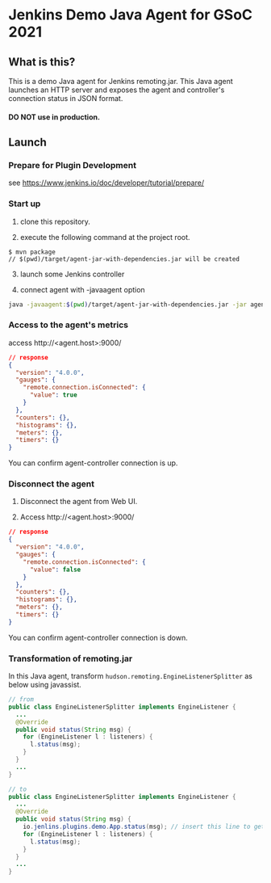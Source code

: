 # Jenkins Demo Java Agent for GSoC 2021

## What is this?

This is a demo Java agent for Jenkins remoting.jar. This Java agent launches an HTTP server and exposes the agent and controller's connection status in JSON format.

#### **DO NOT** use in production.

## Launch

### Prepare for Plugin Development

see https://www.jenkins.io/doc/developer/tutorial/prepare/

### Start up

1. clone this repository.

2. execute the following command at the project root.

```
$ mvn package
// $(pwd)/target/agent-jar-with-dependencies.jar will be created
```

3. launch some Jenkins controller

4. connect agent with -javaagent option

```sh
java -javaagent:$(pwd)/target/agent-jar-with-dependencies.jar -jar agent.jar -jnlpUrl <jenkins path>/computer/<node-name>/jenkins-agent.jnlp -workDir "/opt/jenkins"
```

### Access to the agent's metrics

access http://<agent.host>:9000/

```json
// response
{
  "version": "4.0.0",
  "gauges": {
    "remote.connection.isConnected": {
      "value": true
    }
  },
  "counters": {},
  "histograms": {},
  "meters": {},
  "timers": {}
}
```

You can confirm agent-controller connection is up.

### Disconnect the agent

1. Disconnect the agent from Web UI.

2. Access http://<agent.host>:9000/

```json
// response
{
  "version": "4.0.0",
  "gauges": {
    "remote.connection.isConnected": {
      "value": false
    }
  },
  "counters": {},
  "histograms": {},
  "meters": {},
  "timers": {}
}
```

You can confirm agent-controller connection is down.

### Transformation of remoting.jar

In this Java agent, transform `hudson.remoting.EngineListenerSplitter` as below using javassist.

```java
// from
public class EngineListenerSplitter implements EngineListener {
  ...
  @Override
  public void status(String msg) {
    for (EngineListener l : listeners) {
      l.status(msg);
    }
  }
  ...
}
```

```java
// to
public class EngineListenerSplitter implements EngineListener {
  ...
  @Override
  public void status(String msg) {
    io.jenlins.plugins.demo.App.status(msg); // insert this line to get connection status
    for (EngineListener l : listeners) {
      l.status(msg);
    }
  }
  ...
}
```
